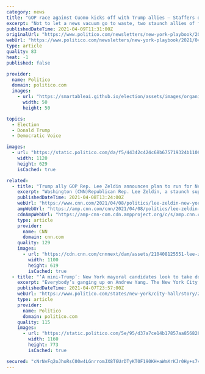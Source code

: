 ```yaml
---
category: news
title: "GOP race against Cuomo kicks off with Trump allies — Staffers dispute book work was voluntary — New rules aim to reduce school closures"
excerpt: "Not to let a news vacuum go to waste, two staunch allies of former President Donald Trump are kicking off conversations about New York’s 2022 gubernatorial race in earnest. Reactions? Well, a Republican hasn’t won a statewide race in New York since ..."
publishedDateTime: 2021-04-09T11:31:00Z
originalUrl: "https://www.politico.com/newsletters/new-york-playbook/2021/04/09/gop-race-against-cuomo-kicks-off-with-trump-allies-staffers-dispute-book-work-was-voluntary-new-rules-aim-to-reduce-school-closures-492421"
webUrl: "https://www.politico.com/newsletters/new-york-playbook/2021/04/09/gop-race-against-cuomo-kicks-off-with-trump-allies-staffers-dispute-book-work-was-voluntary-new-rules-aim-to-reduce-school-closures-492421"
type: article
quality: 83
heat: -1
published: false

provider:
  name: Politico
  domain: politico.com
  images:
    - url: "https://smartableai.github.io/election/assets/images/organizations/politico.com-50x50.jpg"
      width: 50
      height: 50

topics:
  - Election
  - Donald Trump
  - Democratic Voice

images:
  - url: "https://static.politico.com/da/f5/44342c424c68b675719324b1106b/politico.jpg"
    width: 1120
    height: 629
    isCached: true

related:
  - title: "Trump ally GOP Rep. Lee Zeldin announces plan to run for New York governor in 2022"
    excerpt: "Washington (CNN)Republican Rep. Lee Zeldin, a staunch supporter of former President Donald Trump, announced Thursday he plans to run for New York governor next year, saying that \"to save our state,\" embattled Democratic incumbent Andrew Cuomo \"has got to go.\""
    publishedDateTime: 2021-04-08T13:24:00Z
    webUrl: "https://www.cnn.com/2021/04/08/politics/lee-zeldin-new-york-governor/index.html"
    ampWebUrl: "https://amp.cnn.com/cnn/2021/04/08/politics/lee-zeldin-new-york-governor/index.html"
    cdnAmpWebUrl: "https://amp-cnn-com.cdn.ampproject.org/c/s/amp.cnn.com/cnn/2021/04/08/politics/lee-zeldin-new-york-governor/index.html"
    type: article
    provider:
      name: CNN
      domain: cnn.com
    quality: 129
    images:
      - url: "https://cdn.cnn.com/cnnnext/dam/assets/210408125551-lee-zeldin-0310-super-tease.jpg"
        width: 1100
        height: 619
        isCached: true
  - title: "‘A mini-Trump’: New York mayoral candidates look to take down Yang"
    excerpt: "Everybody’s ganging up on Andrew Yang. The New York City mayor’s race has grown more vicious in recent weeks — and the favorite target is Yang, who has come under attack for everything from his basic income and tax plans to his employment history and his second home upstate."
    publishedDateTime: 2021-04-07T23:57:00Z
    webUrl: "https://www.politico.com/states/new-york/city-hall/story/2021/04/07/a-mini-trump-new-york-mayoral-candidates-look-to-take-down-yang-1371914"
    type: article
    provider:
      name: Politico
      domain: politico.com
    quality: 115
    images:
      - url: "https://static.politico.com/5e/95/d37a7ce14b17857aa856828419c8/gettyimages-1310969538-1.jpg"
        width: 1160
        height: 773
        isCached: true

secured: "cNrNvFq2oJhoRsC00w4LGnrromJX8T6UrDTyKT0F190KH+aWmXrKJr0Hy+s7vEFK0Q7A6ohudAmFMT+kFHTsWHdS1LbivtHMypRDuaFL7Anqb38rJk9WHJ2TxjDKlcaIwfOC9AXviHGiRnEyzzdtgV9FncDYQCllV1J4fenBk1m2+qLljZqn72+uoaNFcyPfk3nbDOQbHHN/Yuka2CthCMa6EqqaZScPCRmSmiFgDyY3opi+nk3qmH0KocNFoRehuPcxNQGEknkFf2zEgF2y14KjHds/331W5q7kVHeATfuVTM8v3ze2DoTpowEUENVlP53PzhfObTNazAzufF4bUXRg3PLzjjQjx7NtUVgei6E=;bnATvsVOjjwEMJEPkIQ+vA=="
---
```


